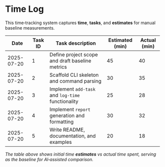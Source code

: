 # Time Log

This time‑tracking system captures **time**, **tasks**, and **estimates** for manual baseline measurements.

| Date       | Task ID | Task description                                     | Estimated (min) | Actual (min) |
|------------|---------|------------------------------------------------------|-----------------|--------------|
| 2025-07-20 | 1       | Define project scope and draft baseline metrics      | 45              | 40           |
| 2025-07-20 | 2       | Scaffold CLI skeleton and command parsing            | 30              | 35           |
| 2025-07-20 | 3       | Implement `add-task` and `log-time` functionality    | 25              | 28           |
| 2025-07-20 | 4       | Implement `report` generation and formatting         | 30              | 32           |
| 2025-07-20 | 5       | Write README, documentation, and examples            | 20              | 18           |

*The table above shows initial time **estimates** vs actual time spent, serving as the baseline for AI‑assisted comparison.*  
